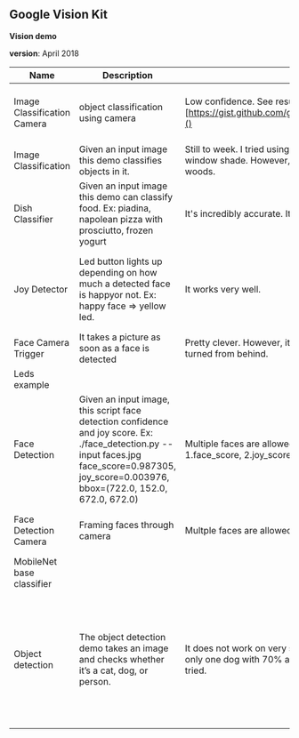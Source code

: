 ## Google Vision Kit 


**Vision demo**

**version**: April 2018


|Name|Description|Considerations|Improvements|
|---|---|---|---|
|Image Classification Camera|object classification using camera|Low confidence. See results: [https://gist.github.com/giacomobartoli/a29b066dfefb4af8ac474329c7d2b52b]()|Adding a bounding box framing objects (ex: YOLO)|
|Image Classification | Given an input image this demo classifies objects in it.| Still to week. I tried using /img/room.jpg and it only found a bookcase and a window shade. However, the picture contains also plants, books, a sofa, a carpet, woods. | Improve accuracy |
|Dish Classifier| Given an input image this demo can classify food. Ex: piadina, napolean pizza with prosciutto, frozen yogurt| It's incredibly accurate. It's even able to distinguish composed food. | Make it in real time |
|Joy Detector| Led button lights up depending on how much a detected face is happyor not. Ex: happy face => yellow led.| It works very well. | What about multiple faces? It would be nice even to label detected emotions. |
|Face Camera Trigger| It takes a picture as soon as a face is detected | Pretty clever. However, it does not recognize a face if the person is a little bit turned from behind. | --- |
|Leds example| | | |
|Face Detection| Given an input image, this script face detection confidence and joy score. Ex: ./face_detection.py --input faces.jpg face_score=0.987305, joy_score=0.003976, bbox=(722.0, 152.0, 672.0, 672.0) | Multiple faces are allowed. For each detected face the algorithm returns: 1.face_score, 2.joy_score, 3.bbox| |
|Face Detection Camera| Framing  faces through camera| Multple faces are allowed. However, the frame is lagging a little bit. | Improve the FPS rate or even test tinyYOLO |
|MobileNet base classifier| | | |
|Object detection| The object detection demo takes an image and checks whether it’s a cat, dog, or person. | It does not work on very simple tasks. Given an image with a god and a cat I got only one dog with 70% accuracy. See /img folder for the images with whom I tried. | Extended this demo to other objects. This can be good for fining tuning and specific scenarios, eg: person detection on unmanned vechicles. |